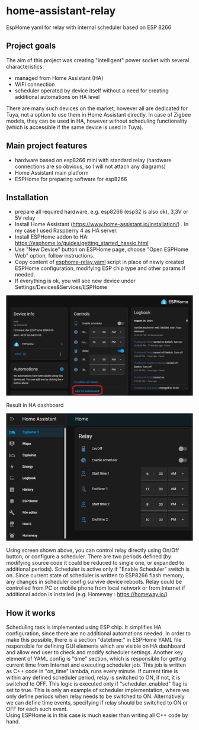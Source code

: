 # home-assistant-relay
EspHome yaml for relay with internal scheduler based on ESP 8266

## Project goals
The aim of this project was creating "intelligent" power socket with several characteristics:
- managed from Home Assistant (HA)
- WIFI connection
- scheduler operated by device itself without a need for creating additional automations on HA level

There are many such devices on the market, however all are dedicated for Tuya, not a option to use them in Home Assistant directly.
In case of Zigbee models, they can be used in HA, however without scheduling functionality (which is accessible if the same device is used in Tuya).

## Main project features
- hardware based on esp8266 mini with standard relay (hardware connections are so obvious, so I will not attach any diagrams)
- Home Assistant main platform 
- ESPHome for preparing software for esp8266

## Installation
- prepare all required hardware, e.g. esp8266 (esp32 is also ok), 3,3V or 5V relay
- Install Home Assistant (https://www.home-assistant.io/installation/) . In my case I used Raspberry 4 as HA server.
- Install ESPHome addon to HA: https://esphome.io/guides/getting_started_hassio.html
- Use "New Device" button on ESPHome page, choose "Open ESPHome Web" option, follow instructions.
- Copy content of [esphome-relay.yaml](esphome-relay.yaml) script in place of newly created ESPHome configuration, modifying ESP chip type and other params if needed.
- If everything is ok, you will see new device under Settings/Devices&Services/ESPHome

![img.png](img.png)

Result in HA dashboard

![img.png](home-assistant.png)

Using screen shown above, you can control relay directly using On/Off button, or configure a scheduler.
There are two periods defined (by modifying source code it could be reduced to single one, or expanded to additional periods).
Scheduler is active only if "Enable Scheduler" switch is on.
Since current state of scheduler is written to ESP8266 flash memory, any changes in scheduler config survive device reboots.
Relay could be controlled from PC or mobile phone from local network or from Internet if additional addon is installed (e.g. Homeway : https://homeway.io/)

## How it works

Scheduling task is implemented using ESP chip. It simplifies HA configuration, since there are no additional automations needed.
In order to make this possible, there is a section "datetime:" in ESPHome YAML file responsible for defining GUI elements which are visible on HA dashboard
and allow end user to check and modify scheduler settings.
Another key element of YAML config is "time" section, which is responsible for getting current time from Internet and executing scheduler job.
This job is written as C++ code in "on_time" lambda, runs every minute.
If current time is within any defined scheduler period, relay is switched to ON, if not, it is switched to OFF.
This logic is executed only if "scheduler_enabled" flag is set to true. 
This is only an example of scheduler implementation, where we only define periods when relay needs to be switched to ON.
Alternatively we can define time events, specifying if relay should be switched to ON or OFF for each such event.   
Using ESPHome is in this case is much easier than writing all C++ code by hand.
